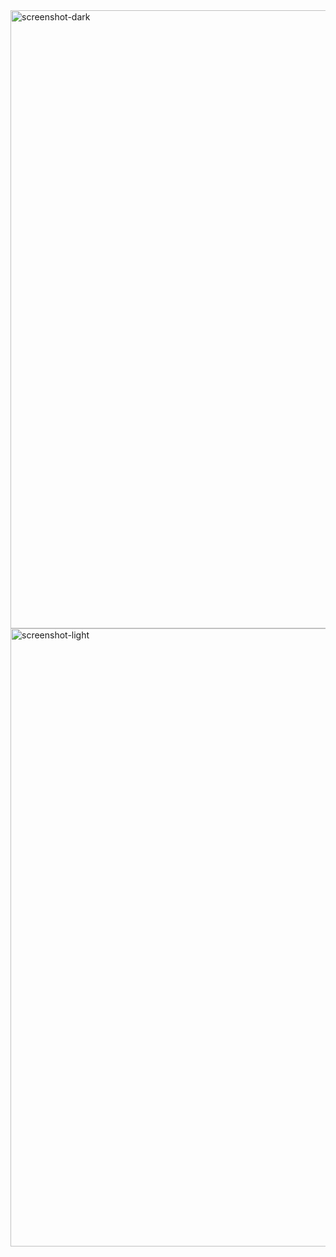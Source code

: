 <img width="1919" height="989" alt="screenshot-dark" src="https://gist.github.com/user-attachments/assets/f33d9916-d3dd-44df-85f4-1d822e86e8e8" />
<img width="1919" height="989" alt="screenshot-light" src="https://gist.github.com/user-attachments/assets/4b8e3c9d-4d48-47e3-8ffd-ce3e1253edcb" />
